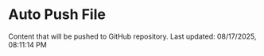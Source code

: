 # Auto Push File

Content that will be pushed to GitHub repository.
Last updated: 08/17/2025, 08:11:14 PM